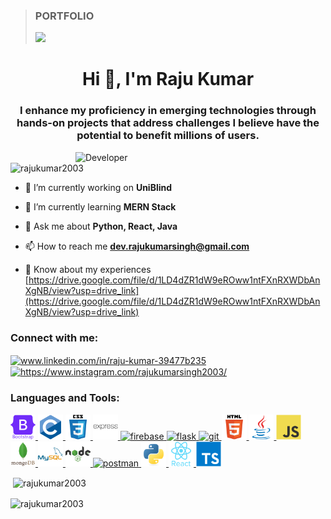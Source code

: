 > ### PORTFOLIO
>[![](https://raw.githubusercontent.com/rajukumar2003/image/master/portfolio.png?token=GHSAT0AAAAAACSI5TWPFXZCZLMGWSJDX4UEZTX72PA)](https://portfolio-six-lime-79.vercel.app/)
<h1 align="center">Hi 👋, I'm Raju Kumar</h1>
<h3 align="center">I enhance my proficiency in emerging technologies through hands-on projects that address challenges I believe have the potential to benefit millions of users.</h3>
<img align="right" alt="Developer" width="400" src="https://media3.giphy.com/media/06vbLCWUQcDKGFVjPt/giphy.webp?cid=790b7611qp6j7i8ixio281vz7a8ktzt3l70f0srohgg9516d&ep=v1_gifs_search&rid=giphy.webp&ct=g">

<p align="left"> <img src="https://komarev.com/ghpvc/?username=rajukumar2003&label=Profile%20views&color=0e75b6&style=flat" alt="rajukumar2003" /> </p>

- 🔭 I’m currently working on **UniBlind**

- 🌱 I’m currently learning **MERN Stack**

- 💬 Ask me about **Python, React, Java**

- 📫 How to reach me **dev.rajukumarsingh@gmail.com**

- 📄 Know about my experiences [https://drive.google.com/file/d/1LD4dZR1dW9eROww1ntFXnRXWDbAnXgNB/view?usp=drive_link](https://drive.google.com/file/d/1LD4dZR1dW9eROww1ntFXnRXWDbAnXgNB/view?usp=drive_link)

<h3 align="left">Connect with me:</h3>
<p align="left">
<a href="https://linkedin.com/in/www.linkedin.com/in/raju-kumar-39477b235" target="blank"><img align="center" src="https://raw.githubusercontent.com/rahuldkjain/github-profile-readme-generator/master/src/images/icons/Social/linked-in-alt.svg" alt="www.linkedin.com/in/raju-kumar-39477b235" height="30" width="40" /></a>
<a href="https://instagram.com/https://www.instagram.com/rajukumarsingh2003/" target="blank"><img align="center" src="https://raw.githubusercontent.com/rahuldkjain/github-profile-readme-generator/master/src/images/icons/Social/instagram.svg" alt="https://www.instagram.com/rajukumarsingh2003/" height="30" width="40" /></a>
</p>

<h3 align="left">Languages and Tools:</h3>
<p align="left"> <a href="https://getbootstrap.com" target="_blank" rel="noreferrer"> <img src="https://raw.githubusercontent.com/devicons/devicon/master/icons/bootstrap/bootstrap-plain-wordmark.svg" alt="bootstrap" width="40" height="40"/> </a> <a href="https://www.cprogramming.com/" target="_blank" rel="noreferrer"> <img src="https://raw.githubusercontent.com/devicons/devicon/master/icons/c/c-original.svg" alt="c" width="40" height="40"/> </a> <a href="https://www.w3schools.com/css/" target="_blank" rel="noreferrer"> <img src="https://raw.githubusercontent.com/devicons/devicon/master/icons/css3/css3-original-wordmark.svg" alt="css3" width="40" height="40"/> </a> <a href="https://expressjs.com" target="_blank" rel="noreferrer"> <img src="https://raw.githubusercontent.com/devicons/devicon/master/icons/express/express-original-wordmark.svg" alt="express" width="40" height="40"/> </a> <a href="https://firebase.google.com/" target="_blank" rel="noreferrer"> <img src="https://www.vectorlogo.zone/logos/firebase/firebase-icon.svg" alt="firebase" width="40" height="40"/> </a> <a href="https://flask.palletsprojects.com/" target="_blank" rel="noreferrer"> <img src="https://www.vectorlogo.zone/logos/pocoo_flask/pocoo_flask-icon.svg" alt="flask" width="40" height="40"/> </a> <a href="https://git-scm.com/" target="_blank" rel="noreferrer"> <img src="https://www.vectorlogo.zone/logos/git-scm/git-scm-icon.svg" alt="git" width="40" height="40"/> </a> <a href="https://www.w3.org/html/" target="_blank" rel="noreferrer"> <img src="https://raw.githubusercontent.com/devicons/devicon/master/icons/html5/html5-original-wordmark.svg" alt="html5" width="40" height="40"/> </a> <a href="https://www.java.com" target="_blank" rel="noreferrer"> <img src="https://raw.githubusercontent.com/devicons/devicon/master/icons/java/java-original.svg" alt="java" width="40" height="40"/> </a> <a href="https://developer.mozilla.org/en-US/docs/Web/JavaScript" target="_blank" rel="noreferrer"> <img src="https://raw.githubusercontent.com/devicons/devicon/master/icons/javascript/javascript-original.svg" alt="javascript" width="40" height="40"/> </a> <a href="https://www.mongodb.com/" target="_blank" rel="noreferrer"> <img src="https://raw.githubusercontent.com/devicons/devicon/master/icons/mongodb/mongodb-original-wordmark.svg" alt="mongodb" width="40" height="40"/> </a> <a href="https://www.mysql.com/" target="_blank" rel="noreferrer"> <img src="https://raw.githubusercontent.com/devicons/devicon/master/icons/mysql/mysql-original-wordmark.svg" alt="mysql" width="40" height="40"/> </a> <a href="https://nodejs.org" target="_blank" rel="noreferrer"> <img src="https://raw.githubusercontent.com/devicons/devicon/master/icons/nodejs/nodejs-original-wordmark.svg" alt="nodejs" width="40" height="40"/> </a> <a href="https://postman.com" target="_blank" rel="noreferrer"> <img src="https://www.vectorlogo.zone/logos/getpostman/getpostman-icon.svg" alt="postman" width="40" height="40"/> </a> <a href="https://www.python.org" target="_blank" rel="noreferrer"> <img src="https://raw.githubusercontent.com/devicons/devicon/master/icons/python/python-original.svg" alt="python" width="40" height="40"/> </a> <a href="https://reactjs.org/" target="_blank" rel="noreferrer"> <img src="https://raw.githubusercontent.com/devicons/devicon/master/icons/react/react-original-wordmark.svg" alt="react" width="40" height="40"/> </a> <a href="https://www.typescriptlang.org/" target="_blank" rel="noreferrer"> <img src="https://raw.githubusercontent.com/devicons/devicon/master/icons/typescript/typescript-original.svg" alt="typescript" width="40" height="40"/> </a> </p>

<p>&nbsp;<img align="center" src="https://github-readme-stats.vercel.app/api?username=rajukumar2003&show_icons=true&locale=en" alt="rajukumar2003" /></p>

<p><img align="center" src="https://github-readme-streak-stats.herokuapp.com/?user=rajukumar2003&" alt="rajukumar2003" /></p>
